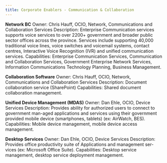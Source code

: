 ```yaml
---
title: Corporate Enablers - Communication & Collaboration
---  
```


**Network BC**
Owner: Chris Hauff, OCIO, Network, Communications and Collaboration Services
Description: Enterprise Communication services supports voice services to over 2200+ government and broader public sector offices across the province. Services include supporting 40,000 traditional voice lines, voice switches and voicemail systems, contact centres, Interactive Voice Recognition (IVR) and unified communication services.
Capabilities: Enterprise Communication Services, Communication and Collaboration Services, Government Enterprise Network Services, Information Communications Technology Planning, Business Management.

**Collaboration Software**
Owner: Chris Hauff, OCIO, Network, Communications and Collaboration Services
Description: Document collaboration service (SharePoint)
Capabilities: Shared document collaboration management.

**Unified Device Management (MDAS)**
Owner: Dan Ehle, OCIO, Device Services
Description: Provides ability for authorized users to connect to government man-aged applications and  services using their government provided mobile device (smartphones, tablets) (ex: AirWatch, BES).
Capabilities: Mobile device management, mobile device access management.

**Desktop Services**
Owner: Dan Ehle, OCIO, Device Services
Description: Provides office productivity suite of Applications and management ser-vices (ex: Microsoft Office Suite).
Capabilities: Desktop service management, desktop service deployment management.

